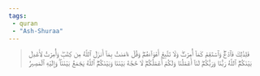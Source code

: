 ```yaml
---
tags: 
 - quran 
 - "Ash-Shuraa"
---
```


> فَلِذَٰلِكَ فَٱدۡعُۖ وَٱسۡتَقِمۡ كَمَآ أُمِرۡتَۖ وَلَا تَتَّبِعۡ أَهۡوَآءَهُمۡۖ وَقُلۡ ءَامَنتُ بِمَآ أَنزَلَ ٱللَّهُ مِن كِتَٰبٖۖ وَأُمِرۡتُ لِأَعۡدِلَ بَيۡنَكُمُۖ ٱللَّهُ رَبُّنَا وَرَبُّكُمۡۖ لَنَآ أَعۡمَٰلُنَا وَلَكُمۡ أَعۡمَٰلُكُمۡۖ لَا حُجَّةَ بَيۡنَنَا وَبَيۡنَكُمُۖ ٱللَّهُ يَجۡمَعُ بَيۡنَنَاۖ وَإِلَيۡهِ ٱلۡمَصِيرُ

